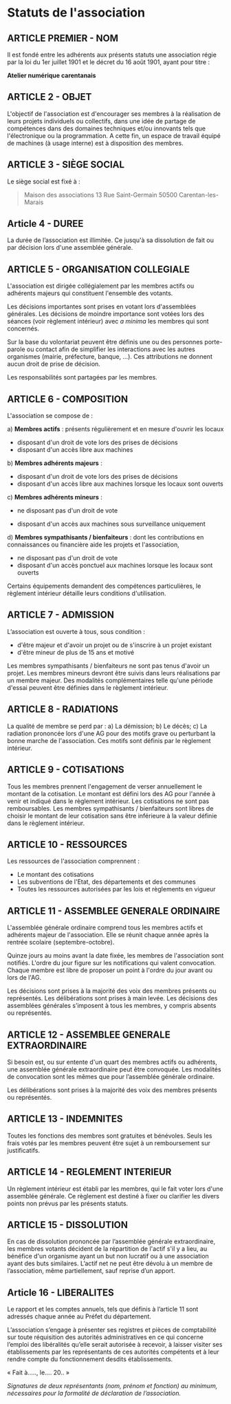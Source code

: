 # Statuts de l'association



## ARTICLE PREMIER - NOM

 Il est fondé entre les adhérents aux présents statuts une association régie par la loi du 1er juillet 1901 et le décret du 16 août 1901, ayant pour titre : 

**Atelier numérique carentanais**



##  ARTICLE 2 - OBJET

L'objectif de l'association est d'encourager ses membres à la réalisation de leurs projets individuels ou collectifs, dans une idée de partage de compétences dans des domaines techniques et/ou innovants tels que l'électronique ou la programmation.
A cette fin, un espace de travail équipé de machines (à usage interne) est à disposition des membres.



##  ARTICLE 3 - SIÈGE SOCIAL 

 Le siège social est fixé à :

> Maison des associations
> 13 Rue Saint-Germain 50500 Carentan-les-Marais



## Article 4 - DUREE

La durée de l’association est illimitée.
Ce jusqu'à sa dissolution de fait ou par décision lors d'une assemblée générale.



## ARTICLE 5 - ORGANISATION COLLEGIALE

L'association est dirigée collégialement par les membres actifs ou adhérents majeurs qui constituent l'ensemble des votants.

Les décisions importantes sont prises en votant lors d'assemblées générales.
Les décisions de moindre importance sont votées lors des séances (voir règlement intérieur) avec *a minima* les membres qui sont concernés.

Sur la base du volontariat peuvent être définis une ou des personnes porte-parole ou contact afin de simplifier
les interactions avec les autres organismes (mairie, préfecture, banque, ...). Ces attributions ne donnent aucun
droit de prise de décision.

Les responsabilités sont partagées par les membres.



##  ARTICLE 6 - COMPOSITION

 L'association se compose de :

 a) **Membres actifs** : présents régulièrement et en mesure d'ouvrir les locaux

- disposant d'un droit de vote lors des prises de décisions
- disposant d'un accès libre aux machines

 b) **Membres adhérents majeurs** : 

- disposant d'un droit de vote lors des prises de décisions
- disposant d'un accès libre aux machines lorsque les locaux sont ouverts

 c) **Membres adhérents mineurs** : 

- ne disposant pas d'un droit de vote

- disposant d'un accès aux machines sous surveillance uniquement

 d) **Membres sympathisants / bienfaiteurs** : dont les contributions en connaissances ou financière aide les projets et l'association,  

- ne disposant pas d'un droit de vote
- disposant d'un accès ponctuel aux machines lorsque les locaux sont ouverts

Certains équipements demandent des compétences particulières, le règlement intérieur détaille leurs conditions d'utilisation.



## ARTICLE 7 - ADMISSION 

L’association est ouverte à tous, sous condition :

- d'être majeur et d'avoir un projet ou de s'inscrire à un projet existant
- d'être mineur de plus de 15 ans et motivé

Les membres sympathisants / bienfaiteurs ne sont pas tenus d'avoir un projet.
Les membres mineurs devront être suivis dans leurs réalisations par un membre majeur.
Des modalités complémentaires telle qu'une période d'essai peuvent être définies dans le règlement intérieur.



## ARTICLE 8 - RADIATIONS

La qualité de membre se perd par :
 a) La démission;
 b) Le décès;
 c) La radiation prononcée lors d'une AG pour des motifs grave ou perturbant la bonne marche de l'association. Ces motifs sont définis par le règlement intérieur.



## ARTICLE 9 - COTISATIONS

Tous les membres prennent l'engagement de verser annuellement le montant de la cotisation.
Le montant est défini lors des AG pour l'année à venir et indiqué dans le règlement intérieur.
Les cotisations ne sont pas remboursables.
Les membres sympathisants / bienfaiteurs sont libres de choisir le montant de leur cotisation sans être inférieure à la valeur définie dans le règlement intérieur.



## ARTICLE 10 - RESSOURCES 

 Les ressources de l'association comprennent :

- Le montant des cotisations
- Les subventions de l'Etat, des départements et des communes
- Toutes les ressources autorisées par les lois et règlements en vigueur



## ARTICLE 11 - ASSEMBLEE GENERALE ORDINAIRE 

L'assemblée générale ordinaire comprend tous les membres actifs et adhérents majeur de l'association.
Elle se réunit chaque année après la rentrée scolaire (septembre-octobre).

Quinze jours au moins avant la date fixée, les membres de l'association sont notifiés. L'ordre du jour figure sur les notifications qui valent convocation.
Chaque membre est libre de proposer un point à l'ordre du jour avant ou lors de l'AG.

Les décisions sont prises à la majorité des voix des membres présents ou représentés.
Les délibérations sont prises à main levée.
Les décisions des assemblées générales s’imposent à tous les membres, y compris absents ou représentés.

## ARTICLE 12 - ASSEMBLEE GENERALE EXTRAORDINAIRE 

Si besoin est, ou sur entente d'un quart des membres actifs ou adhérents, une assemblée générale extraordinaire peut être convoquée.
Les modalités de convocation sont les mêmes que pour l’assemblée générale ordinaire.

Les délibérations sont prises à la majorité des voix des membres présents ou représentés. 



## ARTICLE 13 - INDEMNITES

Toutes les fonctions des membres sont gratuites et bénévoles. 
Seuls les frais votés par les membres peuvent être sujet à un remboursement sur justificatifs.



## ARTICLE 14 - REGLEMENT INTERIEUR 

Un règlement intérieur est établi par les membres, qui le fait voter lors d'une assemblée générale.
Ce règlement est destiné à fixer ou clarifier les divers points non prévus par les présents statuts. 

## ARTICLE 15 - DISSOLUTION 

En cas de dissolution prononcée par l’assemblée générale extraordinaire, les membres votants décident de la répartition de l'actif s'il y a lieu, au bénéfice d'un organisme ayant un but non lucratif ou à une association ayant des buts similaires. L’actif net ne peut être dévolu à un membre de l’association, même partiellement, sauf reprise d’un apport.


## Article 16 - LIBERALITES

Le rapport et les comptes annuels, tels que définis à l’article 11 sont adressés chaque année au Préfet du département.

L’association s’engage à présenter ses registres et pièces de comptabilité sur toute réquisition des autorités administratives en ce qui concerne l’emploi des libéralités qu’elle serait autorisée à recevoir, à laisser visiter ses établissements par les représentants de ces autorités compétents et à leur rendre compte du fonctionnement desdits établissements.



« Fait à….., le…. 20.. »

*Signatures de deux représentants (nom, prénom et fonction) au minimum, nécessaires pour la formalité de déclaration de l’association.*


